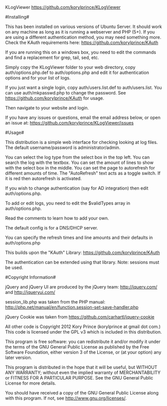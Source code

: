 KLogViewer
https://github.com/korylprince/KLogViewer

#Installing#

This has been installed on various versions of Ubuntu Server. It should work on any machine as long as it is running a webserver and PHP (5+).
If you are using a different authentication method, you may need something more. Check the KAuth requirements here:
https://github.com/korylprince/KAuth

If you are running this on a windows box, you need to edit the commands and find a replacement for grep, tail, sed, etc.

Simply copy the KLogViewer folder to your web directory, copy auth/options.php.def to auth/options.php and edit it for authentication options and for your list of logs.

If you just want a single login, copy auth/users.list.def to auth/users.list. You can use auth/mkpasswd.php to change the password. See https://github.com/korylprince/KAuth for usage.

Then navigate to your website and login. 

If you have any issues or questions, email the email address below, or open an issue at:
https://github.com/korylprince/KLogViewer/issues

#Usage#

This distribution is a simple web interface for checking looking at log files.
The default username/password is administrator/admin.

You can select the log type from the select box in the top left.
You can search the log with the textbox.
You can set the amount of lines to show with the select box in the middle.
You can set the page to autorefresh for different amounts of time.
The "AutoRefresh" text acts as a toggle switch. If it is red then autorefresh is activated.

If you wish to change authentication (say for AD integration) then edit auth/options.php.

To add or edit logs, you need to edit the $validTypes array in auth/options.php.

Read the comments to learn how to add your own.

The default config is for a DNS/DHCP server.

You can specify the refresh times and line amounts and their defaults in auth/options.php

This builds upon the "KAuth" Library:
https://github.com/korylprince/KAuth

The authentication can be extended using that library. Note: sessions must be used.

#Copyright Information#

jQuery and jQuery UI are produced by the jQuery team: http://jquery.com/ and http://jqueryui.com/

session_lib.php was taken from the PHP manual: http://php.net/manual/en/function.session-set-save-handler.php

jQuery Cookie was taken from https://github.com/carhartl/jquery-cookie


All other code is Copyright 2012 Kory Prince (korylprince at gmail dot com.) This code is licensed under the GPL v3 which is included in this distribution.

This program is free software: you can redistribute it and/or modify
it under the terms of the GNU General Public License as published by
the Free Software Foundation, either version 3 of the License, or
(at your option) any later version.

This program is distributed in the hope that it will be useful,
but WITHOUT ANY WARRANTY; without even the implied warranty of
MERCHANTABILITY or FITNESS FOR A PARTICULAR PURPOSE.  See the
GNU General Public License for more details.

You should have received a copy of the GNU General Public License
along with this program.  If not, see <http://www.gnu.org/licenses/>.
